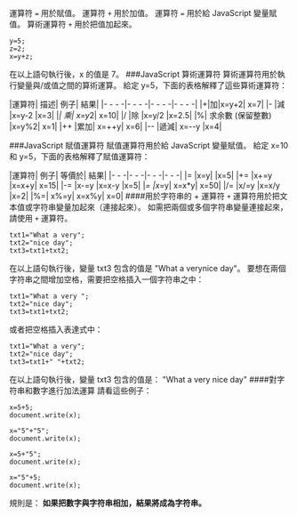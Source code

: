 運算符 `=` 用於賦值。
運算符 `+` 用於加值。
運算符 `=` 用於給 JavaScript 變量賦值。
算術運算符 `+` 用於把值加起來。
```
y=5;
z=2;
x=y+z; 
```
在以上語句執行後，x 的值是 7。
###JavaScript 算術運算符
算術運算符用於執行變量與/或值之間的算術運算。
給定 y=5，下面的表格解釋了這些算術運算符：

|運算符|	描述|	例子|	結果|
|- - - -|- - - -|- - - -|- - - -|
|+|加|x=y+2|	x=7|
|-	|減	|x=y-2	|x=3|
|*|	乘|	x=y*2|	x=10|
|/	|除	|x=y/2	|x=2.5|
|%|	求余數 (保留整數)	|x=y%2|	x=1|
|++	|累加|	x=++y|	x=6|
|--	|遞減|	x=--y	|x=4|

###JavaScript 賦值運算符
賦值運算符用於給 JavaScript 變量賦值。
給定 x=10 和 y=5，下面的表格解釋了賦值運算符：

|運算符|	例子|	等價於|	結果|
|- - -|- - -|- - -|- - -|
|=	|x=y|	 	|x=5|
|+=	|x+=y	|x=x+y|	x=15|
|-=	|x-=y	|x=x-y	|x=5|
|*=	|x*=y|	x=x*y|	x=50|
|/=	|x/=y	|x=x/y	|x=2|
|%=|	x%=y|	x=x%y|	x=0|
####用於字符串的 + 運算符
`+` 運算符用於把文本值或字符串變量加起來（連接起來）。
如需把兩個或多個字符串變量連接起來，請使用 `+` 運算符。
```
txt1="What a very";
txt2="nice day";
txt3=txt1+txt2;
```
在以上語句執行後，變量 txt3 包含的值是 "What a verynice day"。
要想在兩個字符串之間增加空格，需要把空格插入一個字符串之中：
```
txt1="What a very ";
txt2="nice day";
txt3=txt1+txt2;
```
或者把空格插入表達式中：
```
txt1="What a very";
txt2="nice day";
txt3=txt1+" "+txt2;
```
在以上語句執行後，變量 txt3 包含的值是：
"What a very nice day"
####對字符串和數字進行加法運算
請看這些例子：
```
x=5+5;
document.write(x);

x="5"+"5";
document.write(x);

x=5+"5";
document.write(x);

x="5"+5;
document.write(x);
```
規則是：
**如果把數字與字符串相加，結果將成為字符串。**